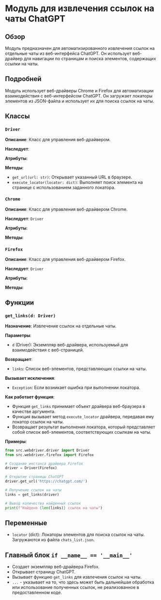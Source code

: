 # Модуль для извлечения ссылок на чаты ChatGPT

## Обзор

Модуль предназначен для автоматизированного извлечения ссылок на отдельные чаты из веб-интерфейса ChatGPT. Он использует веб-драйвер для навигации по страницам и поиска элементов, содержащих ссылки на чаты.

## Подробней

Модуль использует веб-драйверы Chrome и Firefox для автоматизации взаимодействия с веб-интерфейсом ChatGPT. Он загружает локаторы элементов из JSON-файла и использует их для поиска ссылок на чаты.

## Классы

### `Driver`

**Описание**: Класс для управления веб-драйвером.

**Наследует**:

**Атрибуты**:

**Методы**:
- `get_url(url: str)`: Открывает указанный URL в браузере.
- `execute_locator(locator: dict)`: Выполняет поиск элемента на странице с использованием заданного локатора.

### `Chrome`

**Описание**: Класс для управления веб-драйвером Chrome.

**Наследует**: `Driver`

**Атрибуты**:

**Методы**:

### `Firefox`

**Описание**: Класс для управления веб-драйвером Firefox.

**Наследует**: `Driver`

**Атрибуты**:

**Методы**:

## Функции

### `get_links(d: Driver)`

**Назначение**: Извлечение ссылок на отдельные чаты.

**Параметры**:
- `d` (Driver): Экземпляр веб-драйвера, используемый для взаимодействия с веб-страницей.

**Возвращает**:
- `links`: Список веб-элементов, представляющих ссылки на чаты.

**Вызывает исключения**:
- `Exception`: Если возникает ошибка при выполнении локатора.

**Как работает функция**:
- Функция `get_links` принимает объект драйвера веб-браузера в качестве аргумента.
- Функция вызывает метод `execute_locator` драйвера, передавая ему локатор ссылок на чаты.
- Возвращает результат выполнения локатора, который представляет собой список веб-элементов, соответствующих ссылкам на чаты.

**Примеры**:

```python
from src.webdriver.driver import Driver
from src.webdriver.firefox import Firefox

# Создание инстанса драйвера Firefox
driver = Driver(Firefox)

# Открытие страницы ChatGPT
driver.get_url('https://chatgpt.com/')

# Получение ссылок на чаты
links = get_links(driver)

# Вывод количества найденных ссылок
print(f"Найдено {len(links)} ссылок на чаты")
```

## Переменные

- `locator` (dict): Локаторы элементов для поиска ссылок на чаты. Загружаются из файла `chats_list.json`.

## Главный блок `if __name__ == '__main__'`

- Создает экземпляр веб-драйвера Firefox.
- Открывает страницу ChatGPT.
- Вызывает функцию `get_links` для извлечения ссылок на чаты.
- `...` - указывает на то, что здесь может быть дальнейшая обработка или использование полученных ссылок, не реализованное в предоставленном коде.